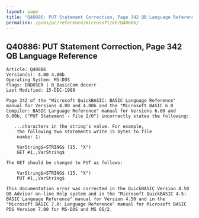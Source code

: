 ```yaml
---
layout: page
title: "Q40886: PUT Statement Correction, Page 342 QB Language Reference"
permalink: /pubs/pc/reference/microsoft/kb/Q40886/
---
```


## Q40886: PUT Statement Correction, Page 342 QB Language Reference

	Article: Q40886
	Version(s): 4.00 4.00b
	Operating System: MS-DOS
	Flags: ENDUSER | B_BasicCom docerr
	Last Modified: 15-DEC-1989
	
	Page 342 of the "Microsoft QuickBASIC: BASIC Language Reference"
	manual for Versions 4.00 and 4.00b and the "Microsoft BASIC 6.0
	Compiler: BASIC Language Reference" manual for Versions 6.00 and
	6.00b, ("PUT Statement - File I/O") incorrectly states the following:
	
	   ...characters in the string's value. For example,
	    the following two statements write 15 bytes to file
	    number 1:
	
	    VarString$=STRING$ (15, "X")
	    GET #1,,VarString$
	
	The GET should be changed to PUT as follows:
	
	    VarString$=STRING$ (15, "X")
	    PUT #1,,VarString$
	
	This documentation error was corrected in the QuickBASIC Version 4.50
	QB Advisor on-line Help system and in the "Microsoft QuickBASIC 4.5:
	BASIC Language Reference" manual for Version 4.50 and in the
	"Microsoft BASIC 7.0: Language Reference" manual for Microsoft BASIC
	PDS Version 7.00 for MS-DOS and MS OS/2.
